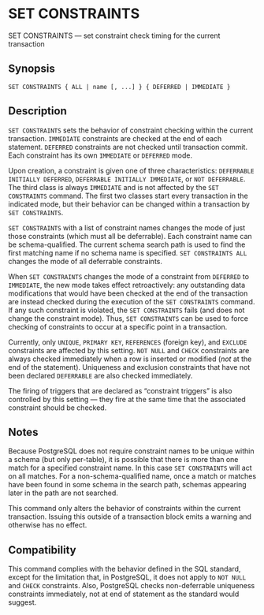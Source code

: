 # SET CONSTRAINTS

SET CONSTRAINTS — set constraint check timing for the current transaction

## Synopsis

```text
SET CONSTRAINTS { ALL | name [, ...] } { DEFERRED | IMMEDIATE }
```

## Description

`SET CONSTRAINTS` sets the behavior of constraint checking within the current transaction. `IMMEDIATE` constraints are checked at the end of each statement. `DEFERRED` constraints are not checked until transaction commit. Each constraint has its own `IMMEDIATE` or `DEFERRED` mode.

Upon creation, a constraint is given one of three characteristics: `DEFERRABLE INITIALLY DEFERRED`, `DEFERRABLE INITIALLY IMMEDIATE`, or `NOT DEFERRABLE`. The third class is always `IMMEDIATE` and is not affected by the `SET CONSTRAINTS` command. The first two classes start every transaction in the indicated mode, but their behavior can be changed within a transaction by `SET CONSTRAINTS`.

`SET CONSTRAINTS` with a list of constraint names changes the mode of just those constraints \(which must all be deferrable\). Each constraint name can be schema-qualified. The current schema search path is used to find the first matching name if no schema name is specified. `SET CONSTRAINTS ALL` changes the mode of all deferrable constraints.

When `SET CONSTRAINTS` changes the mode of a constraint from `DEFERRED` to `IMMEDIATE`, the new mode takes effect retroactively: any outstanding data modifications that would have been checked at the end of the transaction are instead checked during the execution of the `SET CONSTRAINTS` command. If any such constraint is violated, the `SET CONSTRAINTS` fails \(and does not change the constraint mode\). Thus, `SET CONSTRAINTS` can be used to force checking of constraints to occur at a specific point in a transaction.

Currently, only `UNIQUE`, `PRIMARY KEY`, `REFERENCES` \(foreign key\), and `EXCLUDE` constraints are affected by this setting. `NOT NULL` and `CHECK` constraints are always checked immediately when a row is inserted or modified \(_not_ at the end of the statement\). Uniqueness and exclusion constraints that have not been declared `DEFERRABLE` are also checked immediately.

The firing of triggers that are declared as “constraint triggers” is also controlled by this setting — they fire at the same time that the associated constraint should be checked.

## Notes

Because PostgreSQL does not require constraint names to be unique within a schema \(but only per-table\), it is possible that there is more than one match for a specified constraint name. In this case `SET CONSTRAINTS` will act on all matches. For a non-schema-qualified name, once a match or matches have been found in some schema in the search path, schemas appearing later in the path are not searched.

This command only alters the behavior of constraints within the current transaction. Issuing this outside of a transaction block emits a warning and otherwise has no effect.

## Compatibility

This command complies with the behavior defined in the SQL standard, except for the limitation that, in PostgreSQL, it does not apply to `NOT NULL` and `CHECK` constraints. Also, PostgreSQL checks non-deferrable uniqueness constraints immediately, not at end of statement as the standard would suggest.

